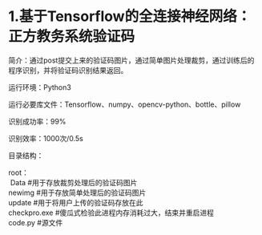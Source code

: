 <h1>1.基于Tensorflow的全连接神经网络：正方教务系统验证码</h1>

简介：通过post提交上来的验证码图片，通过简单图片处理裁剪，通过训练后的程序识别，并将验证码识别结果返回。

运行环境：Python3

运行必要库文件：Tensorflow、numpy、opencv-python、bottle、pillow

识别成功率：99%

识别效率：1000次/0.5s

目录结构：

  root：<br/>
&nbsp;Data            #用于存放裁剪处理后的验证码图片<br/>
        newimg          #用于存放简单处理后的验证码图片<br/>
        update          #用于将用户上传的验证码存放在此<br/>
        checkpro.exe    #傻瓜式检验此进程内存消耗过大，结束并重启进程<br/>
        code.py         #源文件<br/>
        
